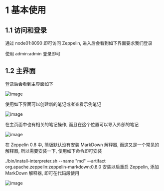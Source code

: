 # 1 基本使用

## 1.1 访问和登录
通过 node01:8090 即可访问 Zeppelin, 进入后会看到如下界面要求我们登录

使用 admin:admin 登录即可

## 1.2 主界面
登录后会看到主界面如下

![image](https://user-images.githubusercontent.com/75486726/179738529-387fb53e-eb22-45c7-9701-2a4da6d3193e.png)

使用如下界面可以创建新的笔记或者查看示例笔记

![image](https://user-images.githubusercontent.com/75486726/179738562-85630445-9f28-468e-bc6c-22fd3aadd033.png)


在主页面中也有相关的笔记操作, 而且在这个位置可以导入外部的笔记

![image](https://user-images.githubusercontent.com/75486726/179738581-643f622c-8cf3-4ad6-b3cc-38a8fe3e9416.png)


在 Zeppelin 0.8 中, 简版默认没有安装 MarkDown 解释器, 而这又是一个常见的解释器, 所以需要安装一下, 使用如下命令即可安装

./bin/install-interpreter.sh --name "md" --artifact org.apache.zeppelin:zeppelin-markdown:0.8.0
安装以后重启 Zeppelin, 添加 MarkDown 解释器, 即可在代码段使用

![image](https://user-images.githubusercontent.com/75486726/179738666-6d6f3efb-aaa1-4211-9ba3-c5da493bc99f.png)
